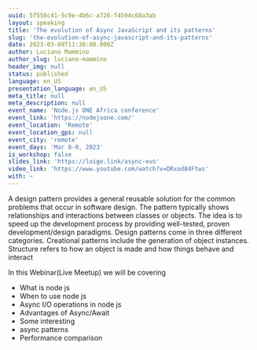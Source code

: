 ```yaml
---
uuid: 5f558c41-5c9e-4b6c-a726-f4594c68a3ab
layout: speaking
title: 'The evolution of Async JavaScript and its patterns'
slug: 'the-evolution-of-async-javascript-and-its-patterns'
date: 2023-03-09T11:30:00.000Z
author: Luciano Mammino
author_slug: luciano-mammino
header_img: null
status: published
language: en_US
presentation_language: en_US
meta_title: null
meta_description: null
event_name: 'Node.js ONE Africa conference'
event_link: 'https://nodejsone.com/'
event_location: 'Remote'
event_location_gps: null
event_city: 'remote'
event_days: 'Mar 8-9, 2023'
is_workshop: false
slides_link: 'https://loige.link/async-evo'
video_link: 'https://www.youtube.com/watch?v=DRxod84Ftws'
with: ~
---
```


A design pattern provides a general reusable solution for the common problems that occur in software design. The pattern typically shows relationships and interactions between classes or objects. The idea is to speed up the development process by providing well-tested, proven development/design paradigms.
Design patterns come in three different categories. Creational patterns include the generation of object instances. Structure refers to how an object is made and how things behave and interact

In this Webinar(Live Meetup) we will be covering

- What is node js
- When to use node js
- Async I/O operations in node js
- Advantages of Async/Await
- Some interesting
- async patterns
- Performance comparison
